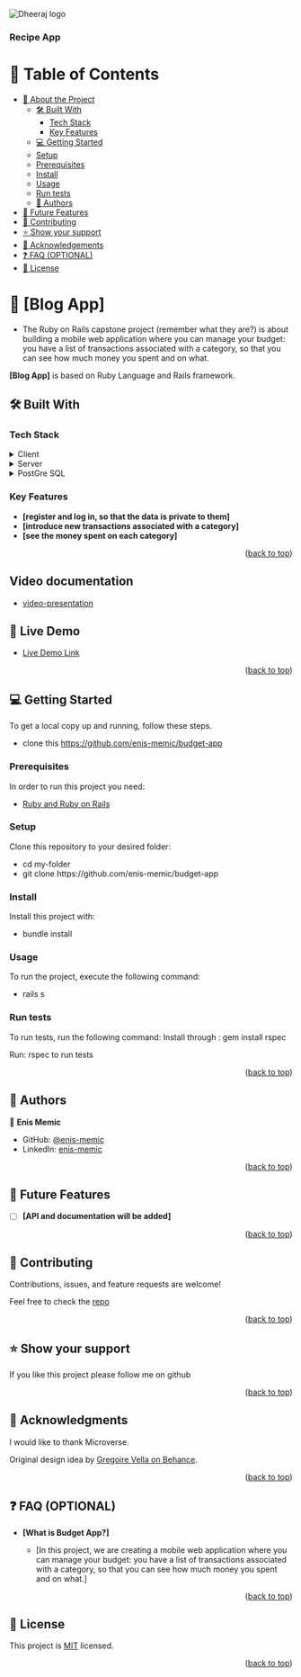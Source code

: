 ![Dheeraj logo](image.png)

<a name="readme-top"></a>

  <h3><b>Recipe App</b></h3>

</div>

# 📗 Table of Contents

- [📖 About the Project](#about-project)
  - [🛠 Built With](#built-with)
    - [Tech Stack](#tech-stack)
    - [Key Features](#key-features)
  - [💻 Getting Started](#getting-started)
  - [Setup](#setup)
  - [Prerequisites](#prerequisites)
  - [Install](#install)
  - [Usage](#usage)
  - [Run tests](#run-tests)
  - [👥 Authors](#authors)
- [🔭 Future Features](#future-features)
- [🤝 Contributing](#contributing)
- [⭐️ Show your support](#support)
- [🙏 Acknowledgements](#acknowledgements)
- [❓ FAQ (OPTIONAL)](#faq)
- [📝 License](#license)

# 📖 [Blog App]

- The Ruby on Rails capstone project (remember what they are?) is about building a mobile web application where you can manage your budget: you have a list of transactions associated with a category, so that you can see how much money you spent and on what.

**[Blog App]** is based on Ruby Language and Rails framework.

## 🛠 Built With <a name="built-with"></a>

### Tech Stack <a name="tech-stack"></a>

<details>
  <summary>Client</summary>
  <ul>
    <li><a href=#>Ruby on Rails</a></li>
  </ul>
</details>

<details>
  <summary>Server</summary>
  <ul>
    <li><a href=#>Localhost</a></li>
  </ul>
</details>

<details>
<summary>PostGre SQL</summary>
  <ul>
    <li><a href=#>N/A</a></li>
  </ul>
</details>

### Key Features <a name="key-features"></a>

- **[register and log in, so that the data is private to them]**
- **[introduce new transactions associated with a category]**
- **[see the money spent on each category]**

<p align="right">(<a href="#readme-top">back to top</a>)</p>

<!-- Video -->

## Video documentation

- [video-presentation](https://drive.google.com/file/d/13h7kNIQCQWb5sLXQPXssbrYjbA1pd0sW/view?usp=sharing)

<!-- LIVE DEMO -->

## 🚀 Live Demo <a name="live-demo"></a>

- [Live Demo Link](https://budget-app-enis.onrender.com/)

<p align="right">(<a href="#readme-top">back to top</a>)</p>

## 💻 Getting Started <a name="getting-started"></a>

To get a local copy up and running, follow these steps.

- clone this https://github.com/enis-memic/budget-app

### Prerequisites

In order to run this project you need:

<ul>
    <li><a href="https://www.ruby-lang.org/en/">Ruby and Ruby on Rails</a></li>
  </ul>
  
### Setup

Clone this repository to your desired folder:

<ul>
<li>cd my-folder</li>
<li>git clone https://github.com/enis-memic/budget-app</li>
</ul>

### Install

Install this project with:

<ul>
<li>bundle install</li>
</ul>

### Usage

To run the project, execute the following command:

<ul>
<li>rails s</li>
</ul>

### Run tests

To run tests, run the following command: Install through : gem install rspec

Run: rspec to run tests

<p align="right">(<a href="#readme-top">back to top</a>)</p>

## 👥 Authors <a name="authors"></a>

👤 **Enis Memic**

- GitHub: [@enis-memic](https://github.com/enis-memic)
- LinkedIn: [enis-memic](https://linkedin.com/in/enis-memic)

<p align="right">(<a href="#readme-top">back to top</a>)</p>

<!-- FUTURE FEATURES -->

## 🔭 Future Features <a name="future-features"></a>

- [ ] **[API and documentation will be added]**

<p align="right">(<a href="#readme-top">back to top</a>)</p>

## 🤝 Contributing <a name="contributing"></a>

Contributions, issues, and feature requests are welcome!

Feel free to check the [repo](https://github.com/enis-memic/budget-app)

<p align="right">(<a href="#readme-top">back to top</a>)</p>

## ⭐️ Show your support <a name="support"></a>

If you like this project please follow me on github

<p align="right">(<a href="#readme-top">back to top</a>)</p>

## 🙏 Acknowledgments <a name="acknowledgements"></a>

I would like to thank Microverse.

Original design idea by [Gregoire Vella on Behance](https://www.behance.net/gregoirevella).

<p align="right">(<a href="#readme-top">back to top</a>)</p>

## ❓ FAQ (OPTIONAL) <a name="faq"></a>

- **[What is Budget App?]**

  - [In this project, we are creating a mobile web application where you can manage your budget: you have a list of transactions associated with a category, so that you can see how much money you spent and on what.]

<p align="right">(<a href="#readme-top">back to top</a>)</p>

## 📝 License <a name="license"></a>

This project is [MIT](./LICENSE) licensed.

<p align="right">(<a href="#readme-top">back to top</a>)</p>

